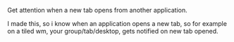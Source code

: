 Get attention when a new tab opens from another application.

I made this, so i know when an application opens a new tab,
so for example on a tiled wm, your group/tab/desktop, gets notified
on new tab opened.
